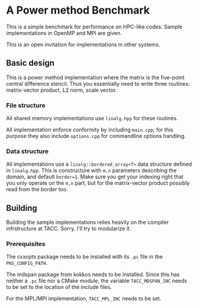 # A Power method Benchmark

This is a simple benchmark for performance on HPC-like codes.
Sample implementations in OpenMP and MPI are given.

This is an open invitation for implementations in other systems.

## Basic design

This is a power method implementation where the matrix is the 
five-point central difference stencil.
Thus you essentially need to write three routines:
matrix-vector product, L2 norm, scale vector.

### File structure

All shared memory implementations use `linalg.hpp` for these routines.

All implementation enforce conformity by including `main.cpp`; 
for this purpose
they also include `options.cpp` for commandline options handling.

### Data structure

All implementations use a `linalg::bordered_array<T>` data structure
defined in `linalg.hpp`. This is constructure with `m,n` parameters
describing the domain, and default `border=1`.
Make sure you get your indexing right that you only operate
on the `m,n` part, but for the matrix-vector product 
possibly read from the border too.

## Building

Building the sample implementations relies heavily on the compiler
infrstructure at TACC. Sorry. I'll try to modularize it.

### Prerequisites

The cxxopts package needs to be installed with its `.pc` file in the `PKG_CONFIG_PATH`.

The mdspan package from kokkos needs to be installed. 
Since this has neither a `.pc` file nor a CMake module,
the variable `TACC_MDSPAN_INC` needs to be set to the location
of the include files.

For the MPL/MPI implementation, `TACC_MPL_INC` needs to be set.

